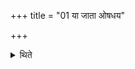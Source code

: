 +++
title = "01 या जाता ओषधय"

+++

<details><summary>थिते</summary>

या जाता ओषधय इत्योषधिसूक्तेनैनमेताभिरद्भिरभिषिञ्चति १
</details>
